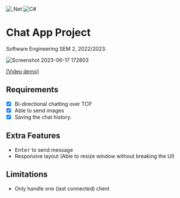 ﻿![.Net](https://img.shields.io/badge/.NET-5C2D91?style=for-the-badge&logo=.net&logoColor=white)
![C#](https://img.shields.io/badge/c%23-%23239120.svg?style=for-the-badge&logo=c-sharp&logoColor=white)

# Chat App Project

Software Engineering SEM 2, 2022/2023.

![Screenshot 2023-06-17 172803](https://github.com/iqfareez/Chat-App-Project/assets/60868965/0da4b060-597d-4860-bb6f-1b1f0bfc58b5)

[[Video demo]](https://youtu.be/S-HJdFJypIw)

## Requirements

- [x] Bi-directional chatting over TCP
- [x] Able to send images
- [x] Saving the chat history.

## Extra Features

- <kbd>Enter</kbd> to send message
- Responsive layout (Able to resize window without breaking the UI)

## Limitations

- Only handle one (last connected) client 
